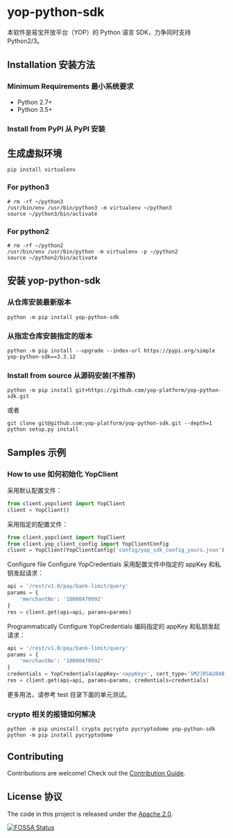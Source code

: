 # yop-python-sdk

本软件是易宝开放平台（YOP）的 Python 语言 SDK，力争同时支持 Python2/3。

## Installation 安装方法

### Minimum Requirements 最小系统要求

- Python 2.7+
- Python 3.5+

### Install from PyPI 从 PyPI 安装

## 生成虚拟环境

```shell
pip install virtualenv
```

### For python3

```shell
# rm -rf ~/python3
/usr/bin/env /usr/bin/python3 -m virtualenv ~/python3
source ~/python3/bin/activate
```

### For python2

```shell
# rm -rf ~/python2
/usr/bin/env /usr/bin/python -m virtualenv -p ~/python2
source ~/python2/bin/activate
```

## 安装 yop-python-sdk

### 从仓库安装最新版本

```shell
python -m pip install yop-python-sdk
```

### 从指定仓库安装指定的版本

```shell
python -m pip install --upgrade --index-url https://pypi.org/simple yop-python-sdk==3.3.12
```

### Install from source 从源码安装(不推荐)

```shell
python -m pip install git+https://github.com/yop-platform/yop-python-sdk.git
```

或者

```shell
git clone git@github.com:yop-platform/yop-python-sdk.git --depth=1
python setup.py install
```

## Samples 示例

### How to use 如何初始化 YopClient

采用默认配置文件：

```python
from client.yopclient import YopClient
client = YopClient()
```

采用指定的配置文件：

```python
from client.yopclient import YopClient
from client.yop_client_config import YopClientConfig
client = YopClient(YopClientConfig('config/yop_sdk_config_yours.json'))
```

Configure file Configure YopCredentials 采用配置文件中指定的 appKey 和私钥发起请求：

```python
api = '/rest/v1.0/pay/bank-limit/query'
params = {
    'merchantNo': '10000470992'
}
res = client.get(api=api, params=params)
```

Programmatically Configure YopCredentials 编码指定的 appKey 和私钥发起请求：

```python
api = '/rest/v1.0/pay/bank-limit/query'
params = {
    'merchantNo': '10000470992'
}
credentials = YopCredentials(appKey='<appKey>', cert_type='SM2|RSA2048', priKey='<私钥>')
res = client.get(api=api, params=params, credentials=credentials)
```

更多用法，请参考 test 目录下面的单元测试。

### crypto 相关的报错如何解决

```shell
python -m pip uninstall crypto pycrypto pycryptodome yop-python-sdk
python -m pip install pycryptodome
```

## Contributing

Contributions are welcome! Check out the [Contribution Guide](CONTRIBUTING.md).

## License 协议

The code in this project is released under the [Apache 2.0](LICENSE).

[![FOSSA Status](https://app.fossa.com/api/projects/git%2Bgithub.com%2Fyop-platform%2Fyop-python-sdk.svg?type=large)](https://app.fossa.com/projects/git%2Bgithub.com%2Fyop-platform%2Fyop-python-sdk?ref=badge_large)
